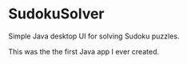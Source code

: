 # SudokuSolver
Simple Java desktop UI for solving Sudoku puzzles.

This was the the first Java app I ever created.
